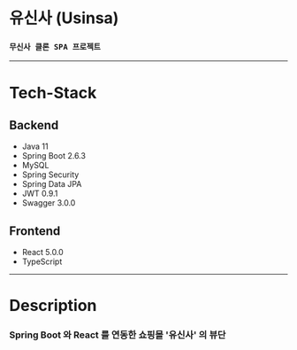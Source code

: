 # 유신사 (Usinsa)
### `무신사 클론 SPA 프로젝트`

-------------------------------------

# Tech-Stack
## Backend
* Java 11
* Spring Boot 2.6.3
* MySQL
* Spring Security
* Spring Data JPA
* JWT 0.9.1
* Swagger 3.0.0

## Frontend
* React 5.0.0
* TypeScript

--------------------------------------

# Description

### Spring Boot 와 React 를 연동한 쇼핑몰 '유신사' 의 뷰단
